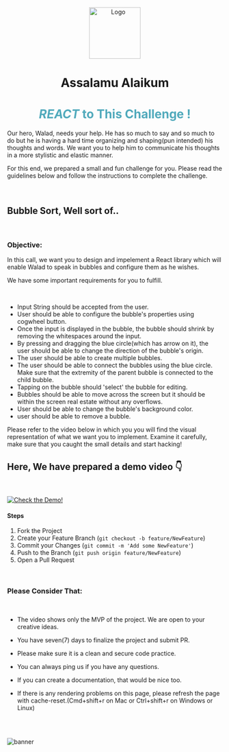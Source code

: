 
<br />
<p align="center">
  <a href="#">
    <img src="https://drive.google.com/uc?export=view&id=1N-tBT1oekTwxdhcmrGo50AX3gyJf0igE" alt="Logo" width="120" height="120">
  </a>
</p>




<!-- PROJECT LOGO -->
<h1 align="center">
  Assalamu Alaikum
</h1>

<h1 align="center"  style="color:#51AABC">
  <span style="font-style:italic" >REACT</span>  to This Challenge !
</h1>


<!-- PROJECT DESCRIPTION -->

Our hero, Walad, needs your help. He has so much to say and so much to do but he is having a hard time organizing and shaping(pun intended) his thoughts and words. We want you to help him to communicate his thoughts in a more stylistic and elastic manner.

For this end, we prepared a small and fun challenge for you. Please read the guidelines below and follow the instructions to complete the challenge.

<br />

## **Bubble Sort, Well sort of..**

<br />

### **Objective:**

In this call, we want you to design and impelement a React library which will enable Walad to speak in bubbles and configure them as he wishes.

We have some important requirements for you to fulfill.
  
</br>

- Input String should be accepted from the user.
- User should be able to configure the bubble's properties using cogwheel button.
- Once the input is displayed in the bubble, the bubble should shrink by removing the whitespaces around the input.
- By pressing and dragging the blue circle(which has arrow on it), the user should be able to change the direction of the bubble's  origin.
- The user should be able to create multiple bubbles.
- The user should be able to connect the bubbles using the blue circle. Make sure that the extremity of the parent bubble is connected to the child bubble.
- Tapping on the bubble should 'select' the bubble for editing.
- Bubbles should be able to move across the screen but it should be within the screen real estate without any overflows.
- User should be able to change the bubble's background color.
- user should be able to remove a bubble.



Please refer to the video below in which you you will find the visual representation of what we want you to implement. Examine it carefully, make sure that you caught the small details and start hacking! 

##  Here, We have prepared a demo video  👇
<br />


[![Check the Demo!](https://drive.google.com/uc?export=view&id=1NFNHsg21SXFMWKXsh5p3_8Ydh-pDF3fZ)](https://www.youtube.com/watch?v=5SOiL_jkzBg "Muslim Show Video Demonstration")


#### **Steps**
1. Fork the Project
2. Create your Feature Branch (`git checkout -b feature/NewFeature`)
3. Commit your Changes (`git commit -m 'Add some NewFeature'`)
4. Push to the Branch (`git push origin feature/NewFeature`)
5. Open a Pull Request


<br />

### **Please Consider That:**

<br />

*  The video shows only the MVP of the project. We are open to your creative ideas.
> 
*  You have seven(7) days to finalize the project and submit PR.
> 
*  Please make sure it is a clean and secure code practice.
> 
* You can always ping us if you have any questions.
> 
* If you can create a documentation, that would be nice too.
> 
* If there is any rendering problems on this page, please refresh the page with cache-reset.(Cmd+shift+r on Mac or Ctrl+shift+r on Windows or Linux)

<br />
<br />



![banner](https://drive.google.com/uc?export=view&id=1SACvqhDqhHDbIjusKxcJ3aCATtHGqDyn)
